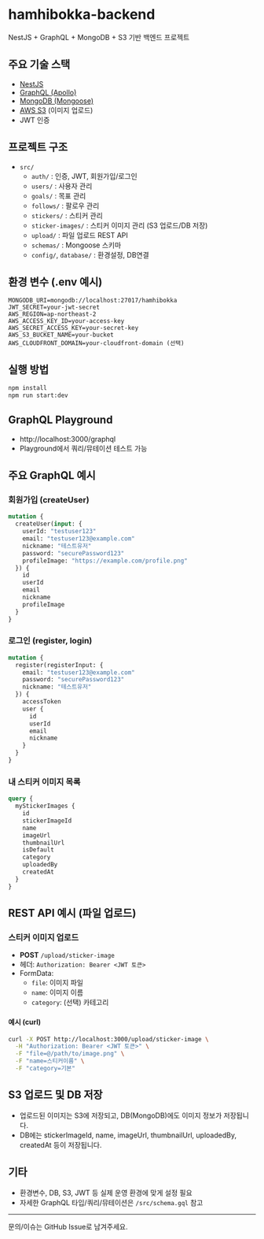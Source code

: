 # hamhibokka-backend

NestJS + GraphQL + MongoDB + S3 기반 백엔드 프로젝트

## 주요 기술 스택
- [NestJS](https://nestjs.com/)
- [GraphQL (Apollo)](https://www.apollographql.com/)
- [MongoDB (Mongoose)](https://mongoosejs.com/)
- [AWS S3](https://aws.amazon.com/ko/s3/) (이미지 업로드)
- JWT 인증

## 프로젝트 구조
- `src/`
  - `auth/` : 인증, JWT, 회원가입/로그인
  - `users/` : 사용자 관리
  - `goals/` : 목표 관리
  - `follows/` : 팔로우 관리
  - `stickers/` : 스티커 관리
  - `sticker-images/` : 스티커 이미지 관리 (S3 업로드/DB 저장)
  - `upload/` : 파일 업로드 REST API
  - `schemas/` : Mongoose 스키마
  - `config/`, `database/` : 환경설정, DB연결

## 환경 변수 (.env 예시)
```
MONGODB_URI=mongodb://localhost:27017/hamhibokka
JWT_SECRET=your-jwt-secret
AWS_REGION=ap-northeast-2
AWS_ACCESS_KEY_ID=your-access-key
AWS_SECRET_ACCESS_KEY=your-secret-key
AWS_S3_BUCKET_NAME=your-bucket
AWS_CLOUDFRONT_DOMAIN=your-cloudfront-domain (선택)
```

## 실행 방법
```bash
npm install
npm run start:dev
```

## GraphQL Playground
- http://localhost:3000/graphql
- Playground에서 쿼리/뮤테이션 테스트 가능

## 주요 GraphQL 예시

### 회원가입 (createUser)
```graphql
mutation {
  createUser(input: {
    userId: "testuser123"
    email: "testuser123@example.com"
    nickname: "테스트유저"
    password: "securePassword123"
    profileImage: "https://example.com/profile.png"
  }) {
    id
    userId
    email
    nickname
    profileImage
  }
}
```

### 로그인 (register, login)
```graphql
mutation {
  register(registerInput: {
    email: "testuser123@example.com"
    password: "securePassword123"
    nickname: "테스트유저"
  }) {
    accessToken
    user {
      id
      userId
      email
      nickname
    }
  }
}
```

### 내 스티커 이미지 목록
```graphql
query {
  myStickerImages {
    id
    stickerImageId
    name
    imageUrl
    thumbnailUrl
    isDefault
    category
    uploadedBy
    createdAt
  }
}
```

## REST API 예시 (파일 업로드)

### 스티커 이미지 업로드
- **POST** `/upload/sticker-image`
- 헤더: `Authorization: Bearer <JWT 토큰>`
- FormData:
  - `file`: 이미지 파일
  - `name`: 이미지 이름
  - `category`: (선택) 카테고리

#### 예시 (curl)
```bash
curl -X POST http://localhost:3000/upload/sticker-image \
  -H "Authorization: Bearer <JWT 토큰>" \
  -F "file=@/path/to/image.png" \
  -F "name=스티커이름" \
  -F "category=기본"
```

## S3 업로드 및 DB 저장
- 업로드된 이미지는 S3에 저장되고, DB(MongoDB)에도 이미지 정보가 저장됩니다.
- DB에는 stickerImageId, name, imageUrl, thumbnailUrl, uploadedBy, createdAt 등이 저장됩니다.

## 기타
- 환경변수, DB, S3, JWT 등 실제 운영 환경에 맞게 설정 필요
- 자세한 GraphQL 타입/쿼리/뮤테이션은 `/src/schema.gql` 참고

---
문의/이슈는 GitHub Issue로 남겨주세요.
